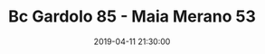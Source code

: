 ---
title: Bc Gardolo 85 - Maia Merano 53
date: 2019-04-11 21:30:00
squadra-a: Bc Gardolo
punteggio-a: 85
squadra-b: Maia Merano
punteggio-b: 53
partite/squadra: promozione-18-19
luogo: Centro Sportivo Trento Nord
categoria: promozione
---